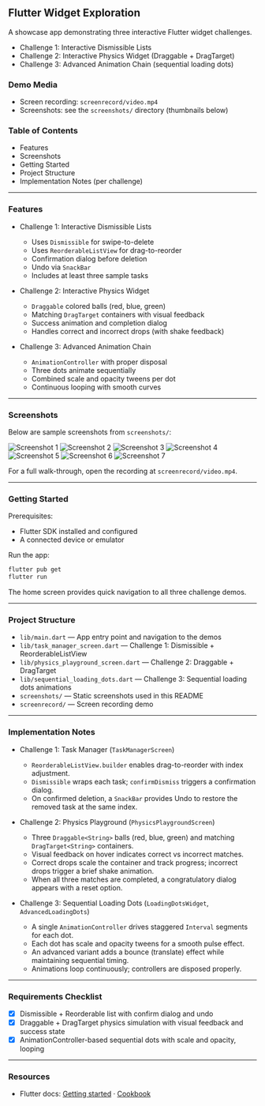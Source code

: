 ## Flutter Widget Exploration

A showcase app demonstrating three interactive Flutter widget challenges.

- Challenge 1: Interactive Dismissible Lists
- Challenge 2: Interactive Physics Widget (Draggable + DragTarget)
- Challenge 3: Advanced Animation Chain (sequential loading dots)

### Demo Media
- Screen recording: `screenrecord/video.mp4`
- Screenshots: see the `screenshots/` directory (thumbnails below)

### Table of Contents
- Features
- Screenshots
- Getting Started
- Project Structure
- Implementation Notes (per challenge)

---

### Features

- Challenge 1: Interactive Dismissible Lists
  - Uses `Dismissible` for swipe-to-delete
  - Uses `ReorderableListView` for drag-to-reorder
  - Confirmation dialog before deletion
  - Undo via `SnackBar`
  - Includes at least three sample tasks

- Challenge 2: Interactive Physics Widget
  - `Draggable` colored balls (red, blue, green)
  - Matching `DragTarget` containers with visual feedback
  - Success animation and completion dialog
  - Handles correct and incorrect drops (with shake feedback)

- Challenge 3: Advanced Animation Chain
  - `AnimationController` with proper disposal
  - Three dots animate sequentially
  - Combined scale and opacity tweens per dot
  - Continuous looping with smooth curves

---

### Screenshots

Below are sample screenshots from `screenshots/`:

![Screenshot 1](screenshots/Screenshot_1758695678.png)
![Screenshot 2](screenshots/Screenshot_1758695685.png)
![Screenshot 3](screenshots/Screenshot_1758695690.png)
![Screenshot 4](screenshots/Screenshot_1758695708.png)
![Screenshot 5](screenshots/Screenshot_1758695718.png)
![Screenshot 6](screenshots/Screenshot_1758695722.png)
![Screenshot 7](screenshots/Screenshot_1758695728.png)

For a full walk-through, open the recording at `screenrecord/video.mp4`.

---

### Getting Started

Prerequisites:
- Flutter SDK installed and configured
- A connected device or emulator

Run the app:
```bash
flutter pub get
flutter run
```

The home screen provides quick navigation to all three challenge demos.

---

### Project Structure

- `lib/main.dart` — App entry point and navigation to the demos
- `lib/task_manager_screen.dart` — Challenge 1: Dismissible + ReorderableListView
- `lib/physics_playground_screen.dart` — Challenge 2: Draggable + DragTarget
- `lib/sequential_loading_dots.dart` — Challenge 3: Sequential loading dots animations
- `screenshots/` — Static screenshots used in this README
- `screenrecord/` — Screen recording demo

---

### Implementation Notes

- Challenge 1: Task Manager (`TaskManagerScreen`)
  - `ReorderableListView.builder` enables drag-to-reorder with index adjustment.
  - `Dismissible` wraps each task; `confirmDismiss` triggers a confirmation dialog.
  - On confirmed deletion, a `SnackBar` provides Undo to restore the removed task at the same index.

- Challenge 2: Physics Playground (`PhysicsPlaygroundScreen`)
  - Three `Draggable<String>` balls (red, blue, green) and matching `DragTarget<String>` containers.
  - Visual feedback on hover indicates correct vs incorrect matches.
  - Correct drops scale the container and track progress; incorrect drops trigger a brief shake animation.
  - When all three matches are completed, a congratulatory dialog appears with a reset option.

- Challenge 3: Sequential Loading Dots (`LoadingDotsWidget`, `AdvancedLoadingDots`)
  - A single `AnimationController` drives staggered `Interval` segments for each dot.
  - Each dot has scale and opacity tweens for a smooth pulse effect.
  - An advanced variant adds a bounce (translate) effect while maintaining sequential timing.
  - Animations loop continuously; controllers are disposed properly.

---

### Requirements Checklist

- [x] Dismissible + Reorderable list with confirm dialog and undo
- [x] Draggable + DragTarget physics simulation with visual feedback and success state
- [x] AnimationController-based sequential dots with scale and opacity, looping

---

### Resources

- Flutter docs: [Getting started](https://docs.flutter.dev/get-started/install) · [Cookbook](https://docs.flutter.dev/cookbook)


